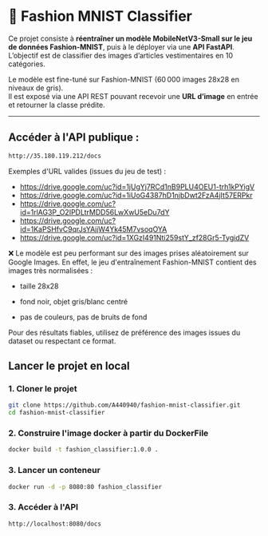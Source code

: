 # 👕 Fashion MNIST Classifier

Ce projet consiste à **réentraîner un modèle MobileNetV3-Small sur le jeu de données Fashion-MNIST**, puis à le déployer via une **API FastAPI**. L’objectif est de classifier des images d’articles vestimentaires en 10 catégories.

Le modèle est fine-tuné sur Fashion-MNIST (60 000 images 28x28 en niveaux de gris).  
Il est exposé via une API REST pouvant recevoir une **URL d’image** en entrée et retourner la classe prédite.

---

## Accéder à l'API publique :

```bash
http://35.180.119.212/docs
```

Exemples d'URL valides (issues du jeu de test) :

- https://drive.google.com/uc?id=1jUgYj7RCd1nB9PLU4OEU1-trh1kPYigV
- https://drive.google.com/uc?id=1iUoG4387hD1njbDwt2FzA4jIt57ERPkr
- https://drive.google.com/uc?id=1rlAG3P_O2IPDLtrMDD56LwXwU5eDu7dY
- https://drive.google.com/uc?id=1KaPSHfvC9qrJsYAjjW4Yk45M7vsoqOYA
- https://drive.google.com/uc?id=1XGzI491Nti259stY_zf28Gr5-TygidZV

❌ Le modèle est peu performant sur des images prises aléatoirement sur Google Images.
En effet, le jeu d'entraînement Fashion-MNIST contient des images très normalisées :

- taille 28x28

- fond noir, objet gris/blanc centré

- pas de couleurs, pas de bruits de fond

Pour des résultats fiables, utilisez de préférence des images issues du dataset ou respectant ce format.

## Lancer le projet en local

### 1. Cloner le projet

```bash
git clone https://github.com/A440940/fashion-mnist-classifier.git
cd fashion-mnist-classifier
```

### 2. Construire l'image docker à partir du DockerFile

```bash
docker build -t fashion_classifier:1.0.0 .
```

### 3. Lancer un conteneur

```bash
docker run -d -p 8080:80 fashion_classifier
```

### 3. Accéder à l'API

```bash
http://localhost:8080/docs
```
